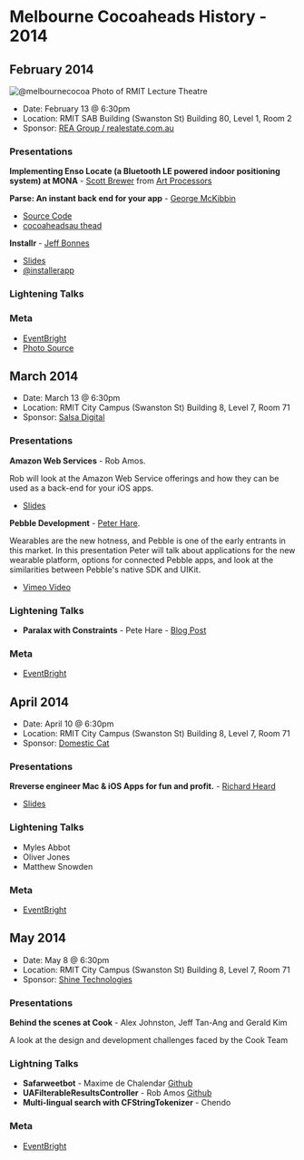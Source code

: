 # Melbourne Cocoaheads History - 2014

## February 2014

![@melbournecocoa Photo of RMIT Lecture Theatre](https://pbs.twimg.com/media/BgVuJMyCQAAi5jm.jpg:large)

- Date: February 13 @ 6:30pm
- Location: RMIT SAB Building (Swanston St) Building 80, Level 1, Room 2
- Sponsor: [REA Group / realestate.com.au](http://careers.realestate.com.au/rea-group-careers)

### Presentations

**Implementing Enso Locate (a Bluetooth LE powered indoor positioning system) at MONA** - [Scott Brewer](https://twitter.com/goawaygeek) from [Art Processors](https://twitter.com/ArtProcessors)

**Parse: An instant back end for your app** - [George McKibbin](http://www.twitter.com/georgeantium)

- [Source Code](https://github.com/cooliodoc/Parse-Cats)
- [cocoaheadsau thead](https://groups.google.com/d/msg/cocoaheadsau/dq6TrcaDWFc/0x-1qhx2Ut0J)

**Installr** - [Jeff Bonnes](https://twitter.com/jeffbonnes)

- [Slides](http://www.slideshare.net/jeffbonnes/easier-app-beta-testing-with-installr)
- [@installerapp](https://twitter.com/installrapp)

### Lightening Talks

### Meta

- [EventBright](http://www.eventbrite.com.au/e/melbourne-cocoaheads-february-2013-tickets-10160198427)
- [Photo Source](https://twitter.com/melbournecocoa/status/433874043771445249/photo/1)

## March 2014

- Date: March 13 @ 6:30pm
- Location: RMIT City Campus (Swanston St) Building 8, Level 7, Room 71
- Sponsor: [Salsa Digital](http://www.salsadigital.com.au)

### Presentations

**Amazon Web Services** - Rob Amos. 

Rob will look at the Amazon Web Service offerings and how they can be used as a back-end for your iOS apps.

- [Slides](http://bok.im/linked/cocoaheads-2014-03-13-links.html)

**Pebble Development** - [Peter Hare](https://twitter.com/petehare).

Wearables are the new hotness, and Pebble is one of the early entrants in this market. In this presentation Peter will talk about applications for the new wearable platform, options for connected Pebble apps, and look at the similarities between Pebble's native SDK and UIKit.

- [Vimeo Video](https://vimeo.com/91412854)

### Lightening Talks

- **Paralax with Constraints** - Pete Hare - [Blog Post](http://blog.domesticcat.com.au/ios/2014/03/19/creating-parallax-effect-on-uiscrollview-using-simple-constraints/)

### Meta

- [EventBright](http://www.eventbrite.com.au/e/melbourne-cocoaheads-march-2013-tickets-10829510357)


## April 2014

- Date: April 10 @ 6:30pm
- Location: RMIT City Campus (Swanston St) Building 8, Level 7, Room 71
- Sponsor: [Domestic Cat](http://domesticcat.com.au)

### Presentations

**Rreverse engineer Mac & iOS Apps for fun and profit.** - [Richard Heard](https://twitter.com/heardrwt)

- [Slides](https://speakerdeck.com/heardrwt/cocoaheads-melbourne-april-2014-reverse-engineering-mac-and-ios-apps)

### Lightening Talks

- Myles Abbot
- Oliver Jones
- Matthew Snowden

### Meta

- [EventBright](http://www.eventbrite.com.au/e/melbourne-cocoaheads-april-2014-tickets-11134273913)


## May 2014

- Date: May 8 @ 6:30pm
- Location: RMIT City Campus (Swanston St) Building 8, Level 7, Room 71
- Sponsor: [Shine Technologies](http://www.shinetech.com)

### Presentations

**Behind the scenes at Cook** - Alex Johnston, Jeff Tan-Ang and Gerald Kim

A look at the design and development challenges faced by the Cook Team

### Lightning Talks

- **Safarweetbot** - Maxime de Chalendar [Github](https://github.com/DCMaxxx/Safarweetbot)
- **UAFilterableResultsController** - Rob Amos [Github](https://github.com/unsignedapps/UAFilterableResultsController/)
- **Multi-lingual search with CFStringTokenizer** - Chendo

### Meta

- [EventBright](https://www.eventbrite.com.au/e/melbourne-cocoaheads-may-2014-tickets-11327686415)
